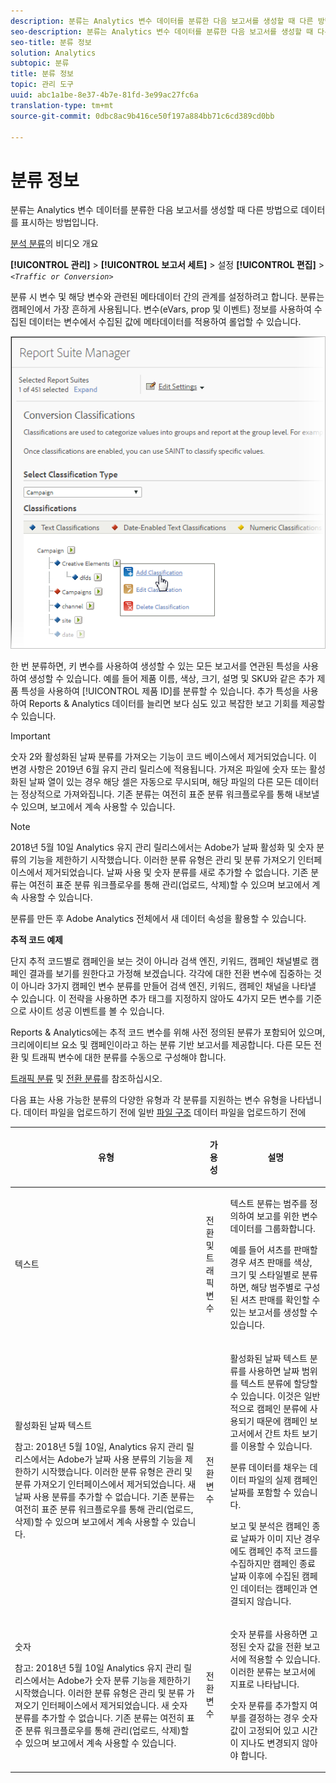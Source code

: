 ```yaml
---
description: 분류는 Analytics 변수 데이터를 분류한 다음 보고서를 생성할 때 다른 방법으로 데이터를 표시하는 방법입니다.
seo-description: 분류는 Analytics 변수 데이터를 분류한 다음 보고서를 생성할 때 다른 방법으로 데이터를 표시하는 방법입니다.
seo-title: 분류 정보
solution: Analytics
subtopic: 분류
title: 분류 정보
topic: 관리 도구
uuid: abc1a1be-8e37-4b7e-81fd-3e99ac27fc6a
translation-type: tm+mt
source-git-commit: 0dbc8ac9b416ce50f197a884bb71c6cd389cd0bb

---
```



# 분류 정보

분류는 Analytics 변수 데이터를 분류한 다음 보고서를 생성할 때 다른 방법으로 데이터를 표시하는 방법입니다.

[분석 분류](https://video.tv.adobe.com/v/16853/?captions=kor)의 비디오 개요

**[!UICONTROL 관리]** &gt; **[!UICONTROL 보고서 세트]** &gt; 설정 **[!UICONTROL 편집]** &gt; *`<Traffic or Conversion>`*

분류 시 변수 및 해당 변수와 관련된 메타데이터 간의 관계를 설정하려고 합니다. 분류는 캠페인에서 가장 흔하게 사용됩니다. 변수(eVars, prop 및 이벤트) 정보를 사용하여 수집된 데이터는 변수에서 수집된 값에 메타데이터를 적용하여 롤업할 수 있습니다.

![단계 정보](assets/sub_class_create.png)

한 번 분류하면, 키 변수를 사용하여 생성할 수 있는 모든 보고서를 연관된 특성을 사용하여 생성할 수 있습니다. 예를 들어 제품 이름, 색상, 크기, 설명 및 SKU와 같은 추가 제품 특성을 사용하여 [!UICONTROL 제품 ID]를 분류할 수 있습니다. 추가 특성을 사용하여 Reports &amp; Analytics 데이터를 늘리면 보다 심도 있고 복잡한 보고 기회를 제공할 수 있습니다.

>[!IMPORTANT]
>
>숫자 2와 활성화된 날짜 분류를 가져오는 기능이 코드 베이스에서 제거되었습니다. 이 변경 사항은 2019년 6월 유지 관리 릴리스에 적용됩니다. 가져온 파일에 숫자 또는 활성화된 날짜 열이 있는 경우 해당 셀은 자동으로 무시되며, 해당 파일의 다른 모든 데이터는 정상적으로 가져와집니다. 기존 분류는 여전히 표준 분류 워크플로우를 통해 내보낼 수 있으며, 보고에서 계속 사용할 수 있습니다.

>[!NOTE]
>
>2018년 5월 10일 Analytics 유지 관리 릴리스에서는 Adobe가 날짜 활성화 및 숫자 분류의 기능을 제한하기 시작했습니다. 이러한 분류 유형은 관리 및 분류 가져오기 인터페이스에서 제거되었습니다. 날짜 사용 및 숫자 분류를 새로 추가할 수 없습니다. 기존 분류는 여전히 표준 분류 워크플로우를 통해 관리(업로드, 삭제)할 수 있으며 보고에서 계속 사용할 수 있습니다.

분류를 만든 후 Adobe Analytics 전체에서 새 데이터 속성을 활용할 수 있습니다.

**추적 코드 예제**

단지 추적 코드별로 캠페인을 보는 것이 아니라 검색 엔진, 키워드, 캠페인 채널별로 캠페인 결과를 보기를 원한다고 가정해 보겠습니다. 각각에 대한 전환 변수에 집중하는 것이 아니라 3가지 캠페인 변수 분류를 만들어 검색 엔진, 키워드, 캠페인 채널을 나타낼 수 있습니다. 이 전략을 사용하면 추가 태그를 지정하지 않아도 4가지 모든 변수를 기준으로 사이트 성공 이벤트를 볼 수 있습니다.

Reports &amp; Analytics에는 추적 코드 변수를 위해 사전 정의된 분류가 포함되어 있으며, 크리에이티브 요소 및 캠페인이라고 하는 분류 기반 보고서를 제공합니다. 다른 모든 전환 및 트래픽 변수에 대한 분류를 수동으로 구성해야 합니다.

[트래픽 분류](/help/admin/admin/c-traffic-variables/traffic-classifications.md) 및 [전환 분류](https://marketing.adobe.com/resources/help/en_US/reference/conversion_classifications.html)를 참조하십시오.

다음 표는 사용 가능한 분류의 다양한 유형과 각 분류를 지원하는 변수 유형을 나타냅니다. 데이터 파일을 업로드하기 전에 일반 [파일 구조](../../components/c-classifications2/c-classifications-importer/c-saint-data-files.md#concept_9EFF968DF5D244A887DE94075431C1BE) 데이터 파일을 업로드하기 전에

<table id="table_279728C28D9C40EE832ACC9F211B5F17"> 
 <thead> 
  <tr> 
   <th colname="col1" class="entry"> <p>유형 </p> </th> 
   <th colname="col2" class="entry"> <p>가용성 </p> </th> 
   <th colname="col3" class="entry"> <p>설명 </p> </th> 
  </tr> 
 </thead>
 <tbody> 
  <tr> 
   <td colname="col1"> <p> <span class="wintitle"> 텍스트</span> </p> </td> 
   <td colname="col2"> <p>전환 및 트래픽 변수 </p> </td> 
   <td colname="col3"> <p>텍스트 분류는 범주를 정의하여 보고를 위한 변수 데이터를 그룹화합니다. </p> <p>예를 들어 셔츠를 판매할 경우 셔츠 판매를 색상, 크기 및 스타일별로 분류하면, 해당 범주별로 구성된 셔츠 판매를 확인할 수 있는 보고서를 생성할 수 있습니다. </p> </td> 
  </tr> 
  <tr> 
   <td colname="col1"> <p> <span class="wintitle"> 활성화된 날짜 텍스트</span> </p> <p>참고: 2018년 5월 10일, Analytics 유지 관리 릴리스에서는 Adobe가 날짜 사용 분류의 기능을 제한하기 시작했습니다. 이러한 분류 유형은 관리 및 분류 가져오기 인터페이스에서 제거되었습니다. 새 날짜 사용 분류를 추가할 수 없습니다. 기존 분류는 여전히 표준 분류 워크플로우를 통해 관리(업로드, 삭제)할 수 있으며 보고에서 계속 사용할 수 있습니다. </p> </td> 
   <td colname="col2"> <p>전환 변수 </p> </td> 
   <td colname="col3"> <p>활성화된 날짜 텍스트 분류를 사용하면 날짜 범위를 텍스트 분류에 할당할 수 있습니다. 이것은 일반적으로 캠페인 분류에 사용되기 때문에 <span class="wintitle">캠페인</span> 보고서에서 간트 차트 보기를 이용할 수 있습니다. </p> <p>분류 데이터를 채우는 데이터 파일의 실제 캠페인 날짜를 포함할 수 있습니다. </p> <p>보고 및 분석은 캠페인 종료 날짜가 이미 지난 경우에도 캠페인 추적 코드를 수집하지만 캠페인 종료 날짜 이후에 수집된 캠페인 데이터는 캠페인과 연결되지 않습니다. </p> </td> 
  </tr> 
  <tr> 
   <td colname="col1"> <p> <span class="wintitle"> 숫자</span> <p>참고: 2018년 5월 10일 Analytics 유지 관리 릴리스에서는 Adobe가 숫자 분류 기능을 제한하기 시작했습니다. 이러한 분류 유형은 관리 및 분류 가져오기 인터페이스에서 제거되었습니다. 새 숫자 분류를 추가할 수 없습니다. 기존 분류는 여전히 표준 분류 워크플로우를 통해 관리(업로드, 삭제)할 수 있으며 보고에서 계속 사용할 수 있습니다. </p> </p> </td> 
   <td colname="col2"> <p>전환 변수 </p> </td> 
   <td colname="col3"> <p>숫자 분류를 사용하면 고정된 숫자 값을 <span class="wintitle">전환</span> 보고서에 적용할 수 있습니다. 이러한 분류는 보고서에 지표로 나타납니다. </p> <p><span class="wintitle">숫자</span> 분류를 추가할지 여부를 결정하는 경우 숫자 값이 고정되어 있고 시간이 지나도 변경되지 않아야 합니다. </p> </td> 
  </tr> 
 </tbody> 
</table>

